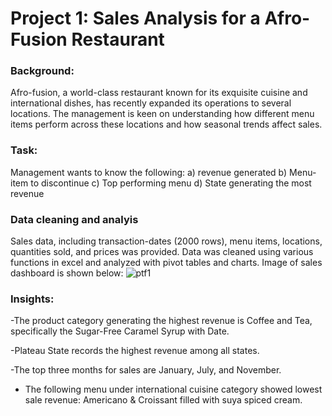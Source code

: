 # Project 1: Sales Analysis for a Afro-Fusion Restaurant
### Background: 
Afro-fusion, a world-class restaurant known for its exquisite cuisine and international dishes, has
recently expanded its operations to several locations. The management is keen on
understanding how different menu items perform across these locations and how seasonal
trends affect sales. 

### Task:
Management wants to know the following:
a) revenue generated
b) Menu-item to discontinue
c) Top performing menu
d) State generating the most revenue

### Data cleaning and analyis
Sales data, including transaction-dates (2000 rows), menu items, locations, quantities sold, and prices was provided.
Data was cleaned using various functions in excel and analyzed with pivot tables and charts. Image of sales dashboard is shown below:
![ptf1](https://github.com/user-attachments/assets/3483ac28-933e-4257-beee-7a7adca3a947)

### Insights: 
-The product category generating the highest revenue is Coffee and Tea, specifically the Sugar-Free Caramel Syrup with Date.

-Plateau State records the highest revenue among all states.

-The top three months for sales are January, July, and November.

- The following menu under international cuisine category showed lowest sale revenue: Americano & Croissant filled with suya spiced cream.
 
